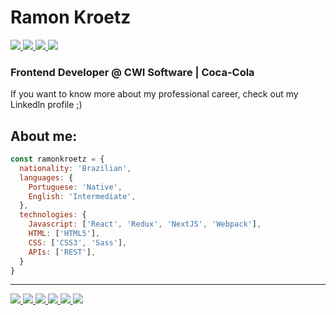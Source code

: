 # Ramon Kroetz

<a href="https://www.linkedin.com/in/ramonkroetz/" target="_blank">
  <img src="https://img.shields.io/badge/LinkedIn-0077B5?style=flat-square&logo=linkedin&logoColor=white"/>
</a>
<a href="mailto:ramonkroetz@gmail.com" target="_blank">
  <img src="https://img.shields.io/badge/Gmail-D14836?style=flat-square&logo=gmail&logoColor=white"/>
</a>
<a href="https://instagram.com/ramonkroetz" target="_blank">
  <img src="https://img.shields.io/badge/-Instagram-C13584?style=flat-square&logo=instagram&logoColor=white"/>
</a>
<a href="https://open.spotify.com/user/12166156836?si=fa0f2a0472f04a6d" target="_blank">
  <img src="https://img.shields.io/badge/Spotify-1DB954?&style=flat-square&logo=spotify&logoColor=white"/>
</a>

### Frontend Developer @ CWI Software | Coca-Cola

If you want to know more about my professional career, check out my Linkedln profile ;)

## About me:

```js
const ramonkroetz = {
  nationality: 'Brazilian',
  languages: {
    Portuguese: 'Native',
    English: 'Intermediate',
  },
  technologies: {
    Javascript: ['React', 'Redux', 'NextJS', 'Webpack'],
    HTML: ['HTML5'],
    CSS: ['CSS3', 'Sass'],
    APIs: ['REST'],
  }
}
```
---
<div>
  <a href="#" target="_blank">
    <img src="https://img.shields.io/badge/JavaScript-323330?style=flat-square&logo=javascript&logoColor=F7DF1E"/>
  </a>
  <a href="#" target="_blank">
    <img src="https://img.shields.io/badge/React-20232A?style=flat-square&logo=react&logoColor=61DAFB"/>
  </a>
  <a href="#" target="_blank">
    <img src="https://img.shields.io/badge/Webpack-1C78C0?style=flat-square&logo=webpack&logoColor=8ED5FA"/>
  </a>
  <a href="#" target="_blank">
    <img src="https://img.shields.io/badge/Sass-CC6699?style=flat-square&logo=sass&logoColor=white"/>
  </a>
  <a href="#" target="_blank">
    <img src="https://img.shields.io/badge/CSS3-1572B6?style=flat-squar&logo=css3&logoColor=white"/>
  </a>
  <a href="#" target="_blank">
    <img src="https://img.shields.io/badge/HTML5-E34F26?style=flat-square&logo=html5&logoColor=white"/>
  </a>
</div>
<!-- 
---
## ❄️ Current Personal Projects:

- Portfolio -->

